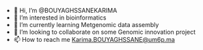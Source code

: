 - 👋 Hi, I’m @BOUYAGHSSANEKARIMA
- 👀 I’m interested in bioinformatics
- 🌱 I’m currently learning Metgenomic data assembly
- 💞️ I’m looking to collaborate on some Genomic innovation project
- 📫 How to reach me Karima.BOUYAGHSSANE@um6p.ma

<!---
Karima1605/Karima1605 is a ✨ special ✨ repository because its `README.md` (this file) appears on your GitHub profile.
You can click the Preview link to take a look at your changes.
--->
